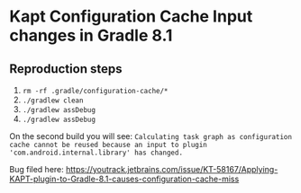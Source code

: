 # Kapt Configuration Cache Input changes in Gradle 8.1

## Reproduction steps

1. `rm -rf .gradle/configuration-cache/*`
2. `./gradlew clean`
3. `./gradlew assDebug`
4. `./gradlew assDebug`

On the second build you will see: `Calculating task graph as configuration cache cannot be reused because an input to plugin 'com.android.internal.library' has changed.`

Bug filed here: https://youtrack.jetbrains.com/issue/KT-58167/Applying-KAPT-plugin-to-Gradle-8.1-causes-configuration-cache-miss
